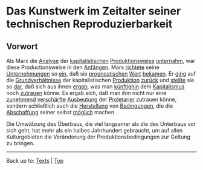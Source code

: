 # Das Kunstwerk im Zeitalter seiner technischen Reproduzierbarkeit

## Vorwort

Als Marx die [Analyse](../../nouns/a/an/Analyse.md) der [kapitalistischen](../../adjectives/k/ka/kapitalistisch.md) [Produktionsweise](../../nouns/p/pr/Produktionsweise.md) [unternahm](../../verbs/u/un/unternehmen.md), war diese Productionsweise in den [Anfängen](../../nouns/a/an/Anfang.md). Marx [richtete](../../verbs/e/ei/einrichten.md) seine [Unternehmungen](../../nouns/u/un/Unternehmung.md) so [ein](../../verbs/e/ei/einrichten.md), daß sie [prognostischen](../../adjectives/p/pr/prognostisch.md) [Wert](../../nouns/w/we/Wert.md) [bekamen](../../verbs/b/be/bekommen.md). Er [ging](../../verbs/z/zu/zurueckgehen.md) auf die [Grundverhältnisse](../../nouns/g/gr/Grundverhaeltnis.md) der kapitalistischen [Produktion](../../nouns/p/pr/Produktion.md) [zurück](../../verbs/z/zu/zurueckgehen.md) und [stellte](../../verbs/d/da/darstellen.md) sie so [dar](../../verbs/d/da/darstellen.md), daß sich aus ihnen [ergab](../../verbs/e/er/ergeben.md), was man [künftighin](../../adverbs/k/kue/kuenftighin.md) dem [Kapitalismus](../../nouns/k/ka/Kapitalismus.md) noch [zutrauen](../../verbs/z/zu/zuttauen.md) könne. Es ergab sich, daß man ihm nicht nur eine [zunehmend](../../adjectives/z/zu/zunehmend.md) [verschärfte](../../adjectives/v/ve/verschaerft.md) [Ausbeutung](../../nouns/a/au/Ausbeutung.md) der [Proletarier](../../nouns/p/pr/Proletarier.md) zutrauen könne, sondern schließlich auch die [Herstellung](../../nouns/h/he/Herstellung.md) von [Bedingungen](../../nouns/b/be/Bedingung.md), die die [Abschaffung](../../nouns/a/ab/Abschaffung.md) seiner selbst [möglich](../../adjectives/m/moe/moeglich.md) machen.

Die Umwälzung des Überbaus, die viel langsamer als die des Unterbaus vor sich geht, hat mehr als ein halbes Jahrhundert gebraucht, um auf allen Kulturgebieten die Veränderung der Produktionsbedingungen zur Geltung zu bringen.

----

Back up to: [Texts](../index.md) | [Top](../../index.md)
